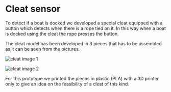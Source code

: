 # Cleat sensor

To detect if a boat is docked we developed a special cleat equipped with a button which detects when there is a rope tied on it. In this way when a boat is docked using the cleat the rope presses the button.

The cleat model has been developed in 3 pieces that has to be assembled as it can be seen from the pictures.

![cleat image 1](resources/images/cleat_picture_1.ipg)

![cleat image 2](resources/images/cleat_picture_2.ipg)

For this prototype we printed the pieces in plastic (PLA) with a 3D printer only to give an idea on the feasibility of a cleat of this kind.